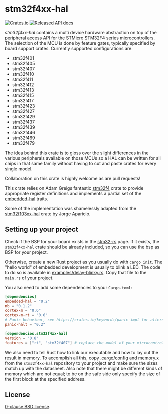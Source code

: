 stm32f4xx-hal
=============

[![Crates.io](https://img.shields.io/crates/v/stm32f4xx-hal.svg)](https://crates.io/crates/stm32f4xx-hal)
[![Released API docs](https://docs.rs/stm32f4xx-hal/badge.svg)](https://docs.rs/stm32f4xx-hal)

_stm32f4xx-hal_ contains a multi device hardware abstraction on top of the
peripheral access API for the STMicro STM32F4 series microcontrollers. The
selection of the MCU is done by feature gates, typically specified by board
support crates. Currently supported configurations are:

* stm32f401
* stm32f405
* stm32f407
* stm32f410
* stm32f411
* stm32f412
* stm32f413
* stm32f415
* stm32f417
* stm32f423
* stm32f427
* stm32f429
* stm32f437
* stm32f439
* stm32f446
* stm32f469
* stm32f479

The idea behind this crate is to gloss over the slight differences in the
various peripherals available on those MCUs so a HAL can be written for all
chips in that same family without having to cut and paste crates for every
single model.

Collaboration on this crate is highly welcome as are pull requests!

This crate relies on Adam Greigs fantastic [stm32f4][] crate to provide
appropriate register definitions and implements a partial set of the
[embedded-hal][] traits.

Some of the implementation was shamelessly adapted from the [stm32f103xx-hal][]
crate by Jorge Aparicio.

[stm32f4]: https://crates.io/crates/stm32f4
[stm32f103xx-hal]: https://github.com/japaric/stm32f103xx-hal
[embedded-hal]: https://github.com/rust-embedded/embedded-hal

Setting up your project
-------

Check if the BSP for your board exists in the
[stm32-rs](https://github.com/stm32-rs) page.
If it exists, the `stm32f4xx-hal` crate should be already included, so you can
use the bsp as BSP for your project.

Otherwise, create a new Rust project as you usually do with `cargo init`. The
"hello world" of embedded development is usually to blink a LED. The code to do
so is available in [examples/delay-blinky.rs](examples/delay-blinky.rs).
Copy that file to the `main.rs` of your project.

You also need to add some dependencies to your `Cargo.toml`:

```toml
[dependencies]
embedded-hal = "0.2"
nb = "0.1.2"
cortex-m = "0.6"
cortex-m-rt = "0.6"
# Panic behaviour, see https://crates.io/keywords/panic-impl for alternatives
panic-halt = "0.2"

[dependencies.stm32f4xx-hal]
version = "0.8"
features = ["rt", "stm32f407"] # replace the model of your microcontroller here
```

We also need to tell Rust how to link our executable and how to lay out the
result in memory. To accomplish all this, copy [.cargo/config](.cargo/config)
and [memory.x](memory.x) from the `stm32f4xx-hal` repository to your project and make sure the sizes match up with the datasheet. Also note that there might be different kinds of memory which are not equal; to be on the safe side only specify the size of the first block at the specified address.

License
-------

[0-clause BSD license](LICENSE-0BSD.txt).
